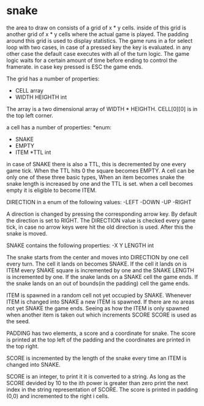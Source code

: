 snake
=====

the area to draw on consists of a grid of x * y cells.
inside of this grid is another grid of x * y cells where the actual game is played. The padding around this grid is used to display statistics.
The game runs in a for  select  loop with two cases, in case of a pressed key the key is evaluated. in any other case the default case executes with all of the turn logic. The game logic waits for a certain amount of time before ending to control the framerate. in case key pressed is ESC the game ends. 

The grid has a number of properties:
- CELL array
- WIDTH HEIGHTH int
	
The array is a two dimensional array of WIDTH * HEIGHTH.
	CELL[0][0] is in the top left corner.

a cell has a number of properties:
*enum:
- SNAKE
- EMPTY
- ITEM
*TTL int

in case of SNAKE there is also a TTL, this is decremented by one every game tick. When the TTL hits 0 the square becomes EMPTY. A cell can be only one of these three basic types, When an item becomes snake the snake length is increased by one and the TTL is set. when a cell becomes empty it is eligible to become ITEM.

DIRECTION in a enum of the following values:
-LEFT
-DOWN
-UP
-RIGHT

A direction is changed by pressing the corresponding arrow key. By default the direction is set to RIGHT. The DIRECTION value is checked every game tick, in case no arrow keys were hit the old direction is used. After this the snake is moved.

SNAKE contains the following properties:
-X Y LENGTH int

The snake starts from the center and moves into DIRECTION by one cell every turn. The cell it lands on becomes SNAKE. If the cell it lands on is ITEM every SNAKE square is incremented by one and the SNAKE LENGTH is incremented by one. If the snake lands on a SNAKE cell the game ends. If the snake lands on an out of bounds(in the padding) cell the game ends.

ITEM is spawned in a random cell not yet occupied by SNAKE. Whenever ITEM is changed into SNAKE a new ITEM is spawned. If there are no areas not yet SNAKE the game ends. Seeing as how the ITEM is only spawned when another item is taken out which increments SCORE SCORE is used as the seed.

PADDING has two elements, a score and a coordinate for snake. The score is printed at the top left of the padding and the coordinates are printed in the top right.

SCORE is incremented by the length of the snake every time an ITEM is changed into SNAKE.

SCORE is an integer, to print it it is converted to a string. As long as the SCORE devided by 10 to the ith power is greater than zero print the next index in the string representation of SCORE. The score is printed in padding (0,0) and incremented to the right i cells.

